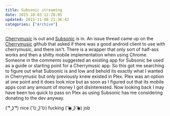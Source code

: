 ```yaml
---
title: Subsonic streaming
date: 2015-10-03 12:28:05
updated: 2015-11-08 21:36:42
categories: ["Archive"]
---
```


[Cherrymusic](http://cherry.sqweeb.net) is out and [Subsonic](http://subsonic.sqweeb.net) is in. An issue thread came up on the [Cherrymusic](https://github.com/devsnd/cherrymusic) github that asked if there was a good android client to use with cherrymusic, and there isn't. There is a wrapper that only sort of half-ass works and then a shitty mobile implementation when using Chrome. Someone in the comments suggested an existing app for Subsonic be used as a guide or starting point for a Cherrymusic app. So this got me searching to figure out what Subsonic is and low and behold its exactly what I wanted in Cherrymusic but only previously knew existed in Plex. Plex was an option at one point and it does look nice but as soon as I figured out that its mobile apps cost any amount of money I got disinterested. Now looking back I may have been too quick to pass on Plex as using Subsonic has me considering donating to the dev anyway.


( ͡° ͜ʖ ͡°) nice ( ͡⊙ ͜ʖ ͡⊙) fucking ( ͡◉ ͜ʖ ͡◉) job
